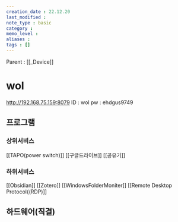 ```yaml
---
creation_date : 22.12.20
last_modified :
note_type : basic
category :
memo_level :
aliases : 
tags : []
---
```


Parent : [[_Device]]

# wol
http://192.168.75.159:8079
ID : wol
pw : ehdgus9749

## 프로그램

### 상위서비스
[[TAPO(power switch)]]
[[구글드라이브]]
[[공유기]]

### 하위서비스
[[Obsidian]]
[[Zotero]]
[[WindowsFolderMoniter]]
[[Remote Desktop Protocol{(RDP)]]

## 하드웨어(직결)


